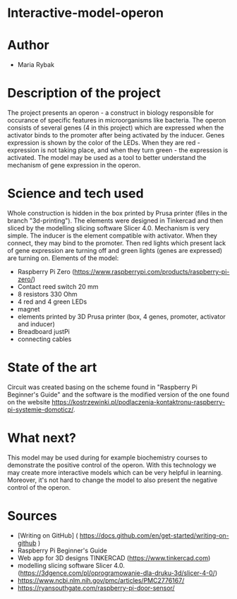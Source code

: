 # Interactive-model-operon
# Author 
- Maria Rybak
# Description of the project 
The project presents an operon - a construct in biology responsible for occurance of specific features in microorganisms like bacteria. The operon consists of several genes (4 in this project) which are expressed when the activator binds to the promoter after being activated by the inducer. Genes expression is shown by the color of the LEDs. When they are red - expression is not taking place, and when they turn green - the expression is activated. The model may be used as a tool to better understand the mechanism of gene expression in the operon.
# Science and tech used 
Whole construction is hidden in the box printed by Prusa printer (files in the branch "3d-printing"). The elements were designed in Tinkercad and then sliced by the modelling slicing software Slicer 4.0. Mechanism is very simple. The inducer is the element compatible with activator. When they connect, they may bind to the promoter. Then red lights which present lack of gene expression are turning off and green lights (genes are expressed) are turning on. 
Elements of the model:
- Raspberry Pi Zero (https://www.raspberrypi.com/products/raspberry-pi-zero/)
- Contact reed switch 20 mm
- 8 resistors 330 Ohm
- 4 red and 4 green LEDs
- magnet
- elements printed by 3D Prusa printer (box, 4 genes, promoter, activator and inducer)
- Breadboard justPi
- connecting cables
# State of the art 
Circuit was created basing on the scheme found in "Raspberry Pi Beginner's Guide" and the software is the modified version of the one found on the website https://kostrzewinki.pl/podlaczenia-kontaktronu-raspberry-pi-systemie-domoticz/. 
# What next?
This model may be used during for example biochemistry courses to demonstrate the positive control of the operon. With this technology we may create more interactive models which can be very helpful in learning. Moreover, it's not hard to change the model to also present the negative control of the operon.
# Sources 
- [Writing on GitHub] ( https://docs.github.com/en/get-started/writing-on-github )
- Raspberry Pi Beginner's Guide
- Web app for 3D designs TINKERCAD (https://www.tinkercad.com)
- modelling slicing software Slicer 4.0. (https://3dgence.com/pl/oprogramowanie-dla-druku-3d/slicer-4-0/)
- https://www.ncbi.nlm.nih.gov/pmc/articles/PMC2776167/
- https://ryansouthgate.com/raspberry-pi-door-sensor/
